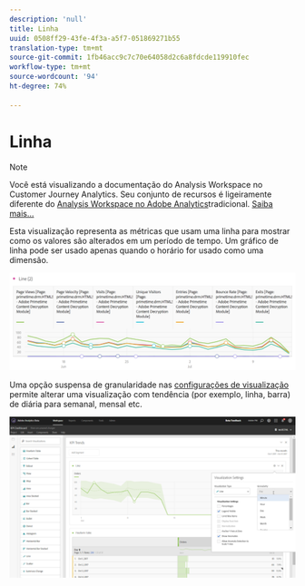 ```yaml
---
description: 'null'
title: Linha
uuid: 0508ff29-43fe-4f3a-a5f7-051869271b55
translation-type: tm+mt
source-git-commit: 1fb46acc9c7c70e64058d2c6a8fdcde119910fec
workflow-type: tm+mt
source-wordcount: '94'
ht-degree: 74%

---
```



# Linha

>[!NOTE]
>
>Você está visualizando a documentação do Analysis Workspace no Customer Journey Analytics. Seu conjunto de recursos é ligeiramente diferente do [Analysis Workspace no Adobe Analytics](https://docs.adobe.com/content/help/pt-BR/analytics/analyze/analysis-workspace/home.html)tradicional. [Saiba mais...](/help/getting-started/cja-aa.md)

Esta visualização representa as métricas que usam uma linha para mostrar como os valores são alterados em um período de tempo. Um gráfico de linha pode ser usado apenas quando o horário for usado como uma dimensão.

![](assets/line.png)

Uma opção suspensa de granularidade nas [configurações de visualização](/help/analysis-workspace/visualizations/freeform-analysis-visualizations.md#section_D3BB5042A92245D8BF6BCF072C66624B) permite alterar uma visualização com tendência (por exemplo, linha, barra) de diária para semanal, mensal etc.

![](assets/viz-granularity.png)

